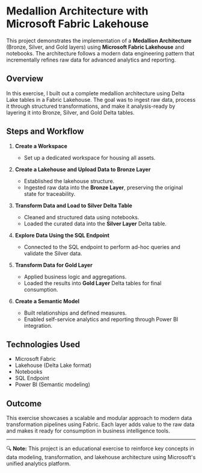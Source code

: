 # Medallion Architecture with Microsoft Fabric Lakehouse

This project demonstrates the implementation of a **Medallion Architecture** (Bronze, Silver, and Gold layers) using **Microsoft Fabric Lakehouse** and notebooks. The architecture follows a modern data engineering pattern that incrementally refines raw data for advanced analytics and reporting.

## Overview

In this exercise, I built out a complete medallion architecture using Delta Lake tables in a Fabric Lakehouse. The goal was to ingest raw data, process it through structured transformations, and make it analysis-ready by layering it into Bronze, Silver, and Gold Delta tables.

## Steps and Workflow

1. **Create a Workspace**
   - Set up a dedicated workspace for housing all assets.

2. **Create a Lakehouse and Upload Data to Bronze Layer**
   - Established the lakehouse structure.
   - Ingested raw data into the **Bronze Layer**, preserving the original state for traceability.

3. **Transform Data and Load to Silver Delta Table**
   - Cleaned and structured data using notebooks.
   - Loaded the curated data into the **Silver Layer** Delta table.

4. **Explore Data Using the SQL Endpoint**
   - Connected to the SQL endpoint to perform ad-hoc queries and validate the Silver data.

5. **Transform Data for Gold Layer**
   - Applied business logic and aggregations.
   - Loaded the results into **Gold Layer** Delta tables for final consumption.

6. **Create a Semantic Model**
   - Built relationships and defined measures.
   - Enabled self-service analytics and reporting through Power BI integration.

## Technologies Used

- Microsoft Fabric
- Lakehouse (Delta Lake format)
- Notebooks
- SQL Endpoint
- Power BI (Semantic modeling)

## Outcome

This exercise showcases a scalable and modular approach to modern data transformation pipelines using Fabric. Each layer adds value to the raw data and makes it ready for consumption in business intelligence tools.

---

🔍 **Note:** This project is an educational exercise to reinforce key concepts in data modeling, transformation, and lakehouse architecture using Microsoft's unified analytics platform.

